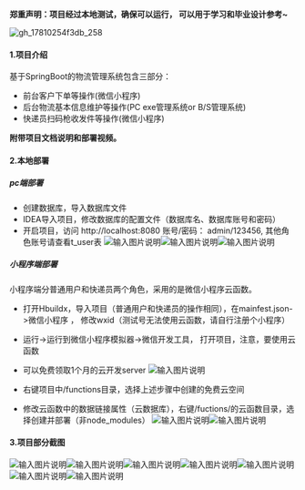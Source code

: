  **郑重声明：项目经过本地测试，确保可以运行， 可以用于学习和毕业设计参考~** 

![gh_17810254f3db_258](https://github.com/user-attachments/assets/ac0d585a-447b-482e-b309-3c4a09b7006d)


#### 1.项目介绍
基于SpringBoot的物流管理系统包含三部分：

  - 前台客户下单等操作(微信小程序)
  - 后台物流基本信息维护等操作(PC exe管理系统or B/S管理系统)
  - 快递员扫码枪收发件等操作(微信小程序)

   **附带项目文档说明和部署视频。**
#### 2.本地部署
#####   pc端部署
  - 创建数据库，导入数据库文件
  - IDEA导入项目，修改数据库的配置文件（数据库名、数据库账号和密码）
  - 开启项目，访问 http://localhost:8080  账号/密码： admin/123456, 其他角色账号请查看t_user表
![输入图片说明](92.png)![输入图片说明](93.png)![输入图片说明](94.png)
  
##### 小程序端部署
  小程序端分普通用户和快递员两个角色，采用的是微信小程序云函数。
 
 - 打开Hbuildx，导入项目（普通用户和快递员的操作相同），在mainfest.json->微信小程序 ， 修改wxid（测试号无法使用云函数，请自行注册个小程序）
 - 运行->运行到微信小程序模拟器->微信开发工具， 打开项目，注意，要使用云函数
 - 可以免费领取1个月的云开发server
![输入图片说明](1.png)
 
 - 右键项目中/functions目录，选择上述步骤中创建的免费云空间
 - 修改云函数中的数据链接属性（云数据库），右键/fuctions/的云函数目录，选择创建并部署（非node_modules）
![输入图片说明](2.jpg)![输入图片说明](5.png)
#### 3.项目部分截图
![输入图片说明](3.png)![输入图片说明](4.png)![输入图片说明](6.png)![输入图片说明](7.png)![输入图片说明](9.png)![输入图片说明](91.png)![输入图片说明](95.png)
